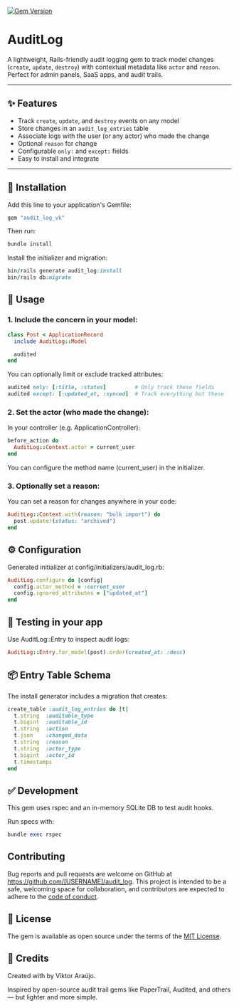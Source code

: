 [![Gem Version](https://badge.fury.io/rb/audit_log_vk.svg)](https://rubygems.org/gems/audit_log_vk)


# AuditLog

A lightweight, Rails-friendly audit logging gem to track model changes (`create`, `update`, `destroy`) with contextual metadata like `actor` and `reason`. Perfect for admin panels, SaaS apps, and audit trails.

---

## ✨ Features

- Track `create`, `update`, and `destroy` events on any model  
- Store changes in an `audit_log_entries` table  
- Associate logs with the user (or any actor) who made the change  
- Optional `reason` for change  
- Configurable `only:` and `except:` fields  
- Easy to install and integrate

---

## 🔧 Installation

Add this line to your application's Gemfile:

```ruby
gem "audit_log_vk"
```
Then run:
```ruby
bundle install
```
Install the initializer and migration:
```ruby
bin/rails generate audit_log:install
bin/rails db:migrate
```

## 🚀 Usage

### 1. Include the concern in your model:

```ruby
class Post < ApplicationRecord
  include AuditLog::Model

  audited
end
```
You can optionally limit or exclude tracked attributes:
```ruby
audited only: [:title, :status]         # Only track these fields
audited except: [:updated_at, :synced]  # Track everything but these
```

### 2. Set the actor (who made the change):
In your controller (e.g. ApplicationController):
```ruby
before_action do
  AuditLog::Context.actor = current_user
end
```
You can configure the method name (current_user) in the initializer.

### 3. Optionally set a reason:
You can set a reason for changes anywhere in your code:
```ruby
AuditLog::Context.with(reason: "bulk import") do
  post.update!(status: "archived")
end
```

## ⚙️ Configuration
Generated initializer at config/initializers/audit_log.rb:
```ruby
AuditLog.configure do |config|
  config.actor_method = :current_user
  config.ignored_attributes = ["updated_at"]
end
```

## 🧪 Testing in your app
Use AuditLog::Entry to inspect audit logs:
```ruby
AuditLog::Entry.for_model(post).order(created_at: :desc)
```

## 📦 Entry Table Schema
The install generator includes a migration that creates:
```ruby
create_table :audit_log_entries do |t|
  t.string  :auditable_type
  t.bigint  :auditable_id
  t.string  :action
  t.json    :changed_data
  t.string  :reason
  t.string  :actor_type
  t.bigint  :actor_id
  t.timestamps
end
```

## ✅ Development
This gem uses rspec and an in-memory SQLite DB to test audit hooks.

Run specs with:
```ruby
bundle exec rspec
```


## Contributing

Bug reports and pull requests are welcome on GitHub at https://github.com/[USERNAME]/audit_log. This project is intended to be a safe, welcoming space for collaboration, and contributors are expected to adhere to the [code of conduct](https://github.com/[USERNAME]/audit_log/blob/master/CODE_OF_CONDUCT.md).

## 📄 License

The gem is available as open source under the terms of the [MIT License](https://opensource.org/licenses/MIT).

## 🙌 Credits

Created with by Viktor Araújo.

Inspired by open-source audit trail gems like PaperTrail, Audited, and others — but lighter and more simple.
